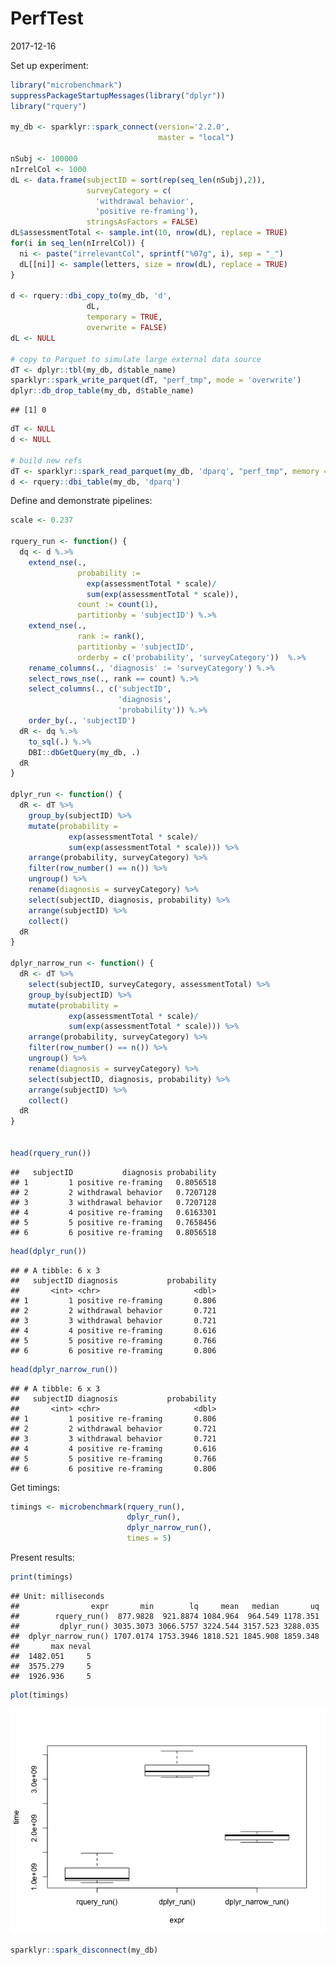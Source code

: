 PerfTest
================
2017-12-16

<!-- PerfTest.md is generated from PerfTest.Rmd. Please edit that file -->
Set up experiment:

``` r
library("microbenchmark")
suppressPackageStartupMessages(library("dplyr"))
library("rquery")

my_db <- sparklyr::spark_connect(version='2.2.0', 
                                 master = "local")

nSubj <- 100000
nIrrelCol <- 1000
dL <- data.frame(subjectID = sort(rep(seq_len(nSubj),2)),
                 surveyCategory = c(
                   'withdrawal behavior',
                   'positive re-framing'),
                 stringsAsFactors = FALSE)
dL$assessmentTotal <- sample.int(10, nrow(dL), replace = TRUE)
for(i in seq_len(nIrrelCol)) {
  ni <- paste("irrelevantCol", sprintf("%07g", i), sep = "_")
  dL[[ni]] <- sample(letters, size = nrow(dL), replace = TRUE)
}

d <- rquery::dbi_copy_to(my_db, 'd',
                 dL,
                 temporary = TRUE, 
                 overwrite = FALSE)
dL <- NULL

# copy to Parquet to simulate large external data source
dT <- dplyr::tbl(my_db, d$table_name)
sparklyr::spark_write_parquet(dT, "perf_tmp", mode = 'overwrite')
dplyr::db_drop_table(my_db, d$table_name)
```

    ## [1] 0

``` r
dT <- NULL
d <- NULL

# build new refs
dT <- sparklyr::spark_read_parquet(my_db, 'dparq', "perf_tmp", memory = FALSE)
d <- rquery::dbi_table(my_db, 'dparq')
```

Define and demonstrate pipelines:

``` r
scale <- 0.237

rquery_run <- function() {
  dq <- d %.>%
    extend_nse(.,
               probability :=
                 exp(assessmentTotal * scale)/
                 sum(exp(assessmentTotal * scale)),
               count := count(1),
               partitionby = 'subjectID') %.>%
    extend_nse(.,
               rank := rank(),
               partitionby = 'subjectID',
               orderby = c('probability', 'surveyCategory'))  %.>%
    rename_columns(., 'diagnosis' := 'surveyCategory') %.>%
    select_rows_nse(., rank == count) %.>%
    select_columns(., c('subjectID', 
                        'diagnosis', 
                        'probability')) %.>%
    order_by(., 'subjectID')
  dR <- dq %.>%
    to_sql(.) %.>%
    DBI::dbGetQuery(my_db, .) 
  dR
}

dplyr_run <- function() {
  dR <- dT %>%
    group_by(subjectID) %>%
    mutate(probability =
             exp(assessmentTotal * scale)/
             sum(exp(assessmentTotal * scale))) %>%
    arrange(probability, surveyCategory) %>%
    filter(row_number() == n()) %>%
    ungroup() %>%
    rename(diagnosis = surveyCategory) %>%
    select(subjectID, diagnosis, probability) %>%
    arrange(subjectID) %>% 
    collect()
  dR
}

dplyr_narrow_run <- function() {
  dR <- dT %>%
    select(subjectID, surveyCategory, assessmentTotal) %>%
    group_by(subjectID) %>%
    mutate(probability =
             exp(assessmentTotal * scale)/
             sum(exp(assessmentTotal * scale))) %>%
    arrange(probability, surveyCategory) %>%
    filter(row_number() == n()) %>%
    ungroup() %>%
    rename(diagnosis = surveyCategory) %>%
    select(subjectID, diagnosis, probability) %>%
    arrange(subjectID) %>% 
    collect()
  dR
}


head(rquery_run())
```

    ##   subjectID           diagnosis probability
    ## 1         1 positive re-framing   0.8056518
    ## 2         2 withdrawal behavior   0.7207128
    ## 3         3 withdrawal behavior   0.7207128
    ## 4         4 positive re-framing   0.6163301
    ## 5         5 positive re-framing   0.7658456
    ## 6         6 positive re-framing   0.8056518

``` r
head(dplyr_run())
```

    ## # A tibble: 6 x 3
    ##   subjectID diagnosis           probability
    ##       <int> <chr>                     <dbl>
    ## 1         1 positive re-framing       0.806
    ## 2         2 withdrawal behavior       0.721
    ## 3         3 withdrawal behavior       0.721
    ## 4         4 positive re-framing       0.616
    ## 5         5 positive re-framing       0.766
    ## 6         6 positive re-framing       0.806

``` r
head(dplyr_narrow_run())
```

    ## # A tibble: 6 x 3
    ##   subjectID diagnosis           probability
    ##       <int> <chr>                     <dbl>
    ## 1         1 positive re-framing       0.806
    ## 2         2 withdrawal behavior       0.721
    ## 3         3 withdrawal behavior       0.721
    ## 4         4 positive re-framing       0.616
    ## 5         5 positive re-framing       0.766
    ## 6         6 positive re-framing       0.806

Get timings:

``` r
timings <- microbenchmark(rquery_run(), 
                          dplyr_run(), 
                          dplyr_narrow_run(),
                          times = 5)
```

Present results:

``` r
print(timings)
```

    ## Unit: milliseconds
    ##                expr       min        lq     mean   median       uq
    ##        rquery_run()  877.9828  921.8874 1084.964  964.549 1178.351
    ##         dplyr_run() 3035.3073 3066.5757 3224.544 3157.523 3288.035
    ##  dplyr_narrow_run() 1707.0174 1753.3946 1818.521 1845.908 1859.348
    ##       max neval
    ##  1482.051     5
    ##  3575.279     5
    ##  1926.936     5

``` r
plot(timings)
```

![](PerfTest_files/figure-markdown_github/present-1.png)

``` r
sparklyr::spark_disconnect(my_db)
```
